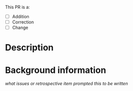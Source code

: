 This PR is a:

 *[ ] Addition
 *[ ] Correction
 *[ ] Change

# Description

# Background information

*what issues or retrospective item prompted this to be written*
